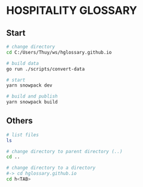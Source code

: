 # HOSPITALITY GLOSSARY

## Start

```bash
# change directory
cd C:/Users/Thuy/ws/hglossary.github.io

# build data
go run ./scripts/convert-data

# start
yarn snowpack dev

# build and publish
yarn snowpack build
```

## Others

```bash
# list files
ls

# change directory to parent directory (..)
cd ..

# change directory to a directory
#-> cd hglossary.github.io
cd h<TAB>
```


